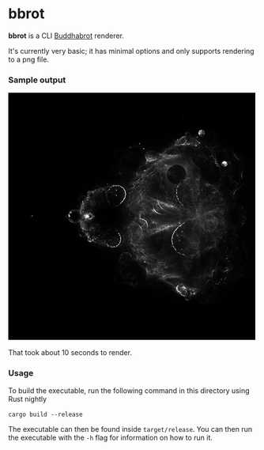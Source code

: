 # bbrot

**bbrot** is a CLI [Buddhabrot](https://en.wikipedia.org/wiki/Buddhabrot) renderer.

It's currently very basic; it has minimal options and only supports rendering to a png file.

### Sample output

![sample output](sample.png)

That took about 10 seconds to render.

### Usage

To build the executable, run the following command in this directory using Rust nightly

```
cargo build --release
```

The executable can then be found inside `target/release`. You can then run the executable with the `-h` flag for information on how to run it.
